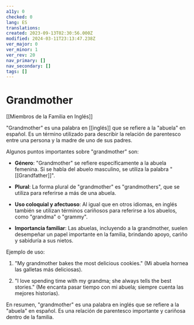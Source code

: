 ```yaml
---
a11y: 0
checked: 0
lang: ES
translations: 
created: 2023-09-13T02:30:56.000Z
modified: 2024-03-11T23:13:47.238Z
ver_major: 0
ver_minor: 1
ver_rev: 20
nav_primary: []
nav_secondary: []
tags: []
---
```

# Grandmother

[[Miembros de la Familia en Inglés]]

"Grandmother" es una palabra en [[inglés]] que se refiere a la "abuela" en español. Es un término utilizado para describir la relación de parentesco entre una persona y la madre de uno de sus padres.

Algunos puntos importantes sobre "grandmother" son:

- **Género**: "Grandmother" se refiere específicamente a la abuela femenina. Si se habla del abuelo masculino, se utiliza la palabra "[[Grandfather]]".
    
- **Plural**: La forma plural de "grandmother" es "grandmothers", que se utiliza para referirse a más de una abuela.
    
- **Uso coloquial y afectuoso**: Al igual que en otros idiomas, en inglés también se utilizan términos cariñosos para referirse a los abuelos, como "grandma" o "grammy".
    
- **Importancia familiar**: Las abuelas, incluyendo a la grandmother, suelen desempeñar un papel importante en la familia, brindando apoyo, cariño y sabiduría a sus nietos.
    

Ejemplo de uso:

1. "My grandmother bakes the most delicious cookies." (Mi abuela hornea las galletas más deliciosas).
    
2. "I love spending time with my grandma; she always tells the best stories." (Me encanta pasar tiempo con mi abuela; siempre cuenta las mejores historias).
    

En resumen, "grandmother" es una palabra en inglés que se refiere a la "abuela" en español. Es una relación de parentesco importante y cariñosa dentro de la familia.